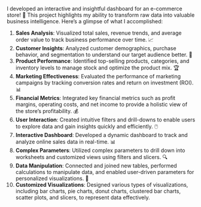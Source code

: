 I developed an interactive and insightful dashboard for an e-commerce store! 🛒 This project highlights my ability to transform raw data into valuable business intelligence. Here’s a glimpse of what I accomplished:

1. **Sales Analysis**: Visualized total sales, revenue trends, and average order value to track business performance over time. 📈
2. **Customer Insights**: Analyzed customer demographics, purchase behavior, and segmentation to understand our target audience better. 👥
3. **Product Performance**: Identified top-selling products, categories, and inventory levels to manage stock and optimize the product mix. 🏆
4. **Marketing Effectiveness**: Evaluated the performance of marketing campaigns by tracking conversion rates and return on investment (ROI). 📊
5. **Financial Metrics**: Integrated key financial metrics such as profit margins, operating costs, and net income to provide a holistic view of the store’s profitability. 💰
6. **User Interaction**: Created intuitive filters and drill-downs to enable users to explore data and gain insights quickly and efficiently. 🖱️
7. **Interactive Dashboard**: Developed a dynamic dashboard to track and analyze online sales data in real-time. 📊
8. **Complex Parameters**: Utilized complex parameters to drill down into worksheets and customized views using filters and slicers. 🔍
9. **Data Manipulation**: Connected and joined new tables, performed calculations to manipulate data, and enabled user-driven parameters for personalized visualizations. 🧩
10. **Customized Visualizations**: Designed various types of visualizations, including bar charts, pie charts, donut charts, clustered bar charts, scatter plots, and slicers, to represent data effectively. 
